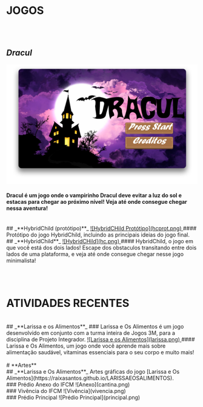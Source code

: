 # **JOGOS**
<br><br>
## _**Dracul**_
<a href="https://www.maathps.github.io/dracul" target="_blank"> ![Dracul](dracul.png) </a>
#### Dracul é um jogo onde o vampirinho Dracul deve evitar a luz do sol e estacas para chegar ao próximo nível! Veja até onde consegue chegar nessa aventura!
<br>
## _**HybridChild (protótipo)**_
<a href="https://www.maathps.github.io/hybidchild-prototype" target="_blank"> ![HybridCHild Protótipo](hcprot.png) </a>
#### Protótipo do jogo HybridChild, incluindo as principais ideias do jogo final.
<br>
## _**HybridChild**_
<a href="https://www.maathps.github.io/hybridchild" target="_blank"> ![HybridCHild](hc.png) </a>
#### HybridChild, o jogo em que você está dos dois lados! Escape dos obstaculos transitando entre dois lados de uma plataforma, e veja até onde consegue chegar nesse jogo minimalista!

<br><br>
# **ATIVIDADES RECENTES**
<br>
## _**Larissa e os Alimentos**_
### Larissa e Os Alimentos é um jogo desenvolvido em conjunto com a turma inteira de Jogos 3M, para a disciplina de Projeto Integrador.
<a href="https://raixasantos.github.io/LARISSAEOSALIMENTOS" target="_blank"> ![Larissa e os Alimentos](larissa.png) </a>
#### Larissa e Os Alimentos, um jogo onde você aprende mais sobre alimentação saudável, vitaminas essenciais para o seu corpo e muito mais!
<br>
<br>
# **Artes**
<br>
## _**Larissa e Os Alimentos**_
Artes gráficas do jogo [Larissa e Os Alimentos](https://raixasantos.github.io/LARISSAEOSALIMENTOS).
<br>
### Prédio Anexo do IFCM
![Anexo](cantina.png)
<br>
### Vivência do IFCM
![Vivência](vivencia.png)
<br>
### Prédio Principal
![Prédio Principal](principal.png)
